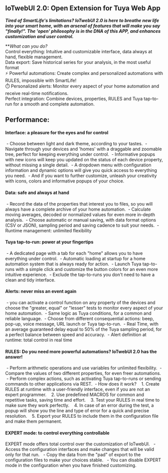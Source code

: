 ## IoTwebUI 2.0: Open Extension for Tuya Web App

**_Tired of SmartLife's limitations? IoTwebUI 2.0 is here to breathe new life into your smart home, with an arsenal of features that will make you say "finally!". The 'open' philosophy is in the DNA of this APP, and enhances customization and user control._**

**_What can you do?_<br>
 Control everything: Intuitive and customizable interface, data always at hand, flexible management.<br>
 Data export: Save historical series for your analysis, in the most useful format<br>
⚡️ Powerful automations: Create complex and personalized automations with RULES, impossible with SmartLife!<br>
⏱️ Personalized alerts: Monitor every aspect of your home automation and receive real-time notifications.<br>
 Perfect integration: Combine devices, properties, RULES and Tuya tap-to-run for a smooth and complete automation.

## Performance:

#### Interface: a pleasure for the eyes and for control

 - Choose between light and dark theme, according to your tastes.
 - Navigate through your devices and 'homes' with a draggable and zoomable tree, perfect for keeping everything under control.
 - Informative popups with new icons will keep you updated on the status of each device property, without missing a single detail.
 - A dropdown menu with configuration information and dynamic options will give you quick access to everything you need.
 - And if you want to further customize, unleash your creativity with icons, colors and informative popups of your choice.

#### Data: safe and always at hand

 - Record the data of the properties that interest you to files, so you will always have a complete archive of your home automation.
 - Calculate moving averages, decoded or normalized values for even more in-depth analysis.
 - Choose automatic or manual saving, with data format options (CSV or JSON), sampling period and saving cadence to suit your needs.
 - Runtime management: unlimited flexibility

#### Tuya tap-to-run: power at your fingertips

 - A dedicated page with a tab for each "home" allows you to have everything under control.
 - Automatic loading at startup for a home automation system that is always ready for action.
 - Launch Tuya tap-to-runs with a simple click and customize the button colors for an even more intuitive experience.
 - Exclude the tap-to-runs you don't need to have a clean and tidy interface.

#### Alerts: never miss an event again

 - you can activate a control function on any property of the devices and choose the "greater, equal" or "lesser" tests to monitor every aspect of your home automation.
 - Same logic as Tuya conditions, for a common and reliable language.
 - Choose from different consequential actions: beep, pop-up, voice message, URL launch or Tuya tap-to-run.
 - Real Time, with an average guaranteed delay equal to 50% of the Tuya sampling period, for a perfect balance between speed and accuracy.
 - Alert definition at runtime: total control in real time

#### RULES: Do you need more powerful automations? IoTwebUI 2.0 has the answer!

 - Perform arithmetic operations and use variables for unlimited flexibility.
 - Compare the values of two different properties, for even freer automations.
 - Perform complex actions, such as activating Tuya tap-to-runs or sending commands to other applications via REST.
 - How does it work?
   1. Create RULES at runtime with a user-friendly interface, even if you are not an expert programmer.
   2. Use predefined MACROS for common and repetitive tasks, saving time and effort.
   3. Test your RULES in real time to make sure they work perfectly.
   4. In case of an error during the test, a popup will show you the line and type of error for a quick and precise resolution.
   5. Export your RULES to include them in the configuration file and make them permanent.

#### EXPERT mode: to control everything controllable

EXPERT mode offers total control over the customization of IoTwebUI.
  - Access the configuration interfaces and make changes that will be valid only for that run.
  - Copy the data from the "pad" of export to the configuration files to make your choices stable.
  - You can disable EXPERT mode in the configuration when you have finished customizing.
